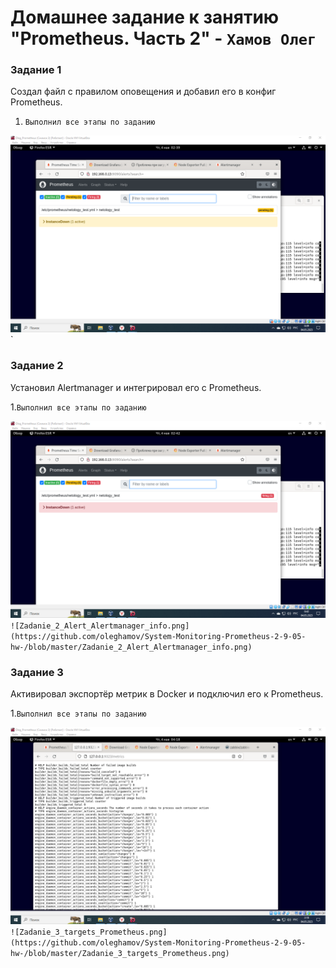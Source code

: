 # Домашнее задание к занятию "Prometheus. Часть 2" - `Хамов Олег`

### Задание 1

Создал файл с правилом оповещения и добавил его в конфиг Prometheus.

1. `Выполнил все этапы по заданию`

![Zadanie_1_Alert_Prometheus.png](https://github.com/oleghamov/System-Monitoring-Prometheus-2-9-05-hw-/blob/master/Zadanie_1_Alert_Prometheus.png)`

### Задание 2

Установил Alertmanager и интегрировал его с Prometheus.

1.`Выполнил все этапы по заданию`

![Zadanie_2_Alert_Prometheus-firing.png](https://github.com/oleghamov/System-Monitoring-Prometheus-2-9-05-hw-/blob/master/Zadanie_2_Alert_Prometheus-firing.png)`
![Zadanie_2_Alert_Alertmanager_info.png](https://github.com/oleghamov/System-Monitoring-Prometheus-2-9-05-hw-/blob/master/Zadanie_2_Alert_Alertmanager_info.png)`

### Задание 3

Активировал экспортёр метрик в Docker и подключил его к Prometheus.

1.`Выполнил все этапы по заданию`

![Zadanie_3_endpoint.png](https://github.com/oleghamov/System-Monitoring-Prometheus-2-9-05-hw-/blob/master/Zadanie_3_endpoint.png)`
![Zadanie_3_targets_Prometheus.png](https://github.com/oleghamov/System-Monitoring-Prometheus-2-9-05-hw-/blob/master/Zadanie_3_targets_Prometheus.png)`



















